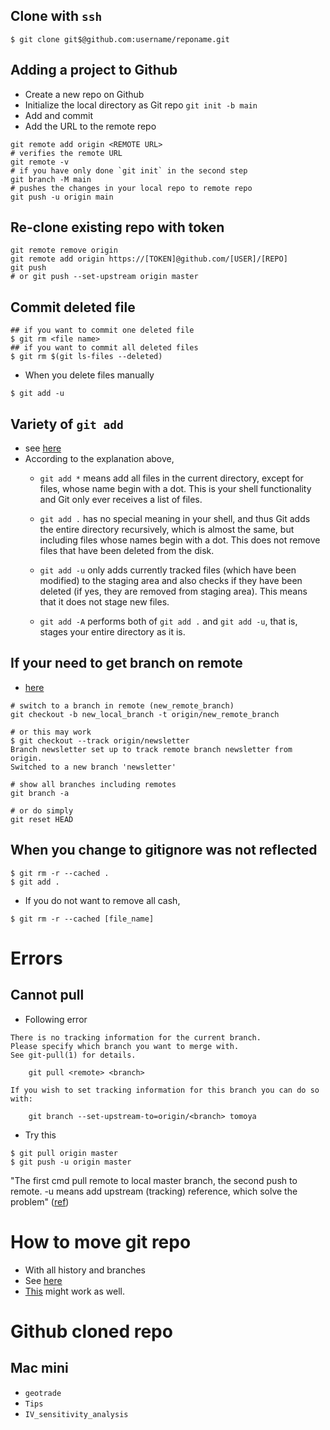 ## Clone with `ssh`

```
$ git clone git$@github.com:username/reponame.git
```

## Adding a project to Github
* Create a new repo on Github
* Initialize the local directory as Git repo `git init -b main`
* Add and commit
* Add the URL to the remote repo

```
git remote add origin <REMOTE URL>
# verifies the remote URL
git remote -v 
# if you have only done `git init` in the second step
git branch -M main
# pushes the changes in your local repo to remote repo
git push -u origin main
```

## Re-clone existing repo with token

```
git remote remove origin
git remote add origin https://[TOKEN]@github.com/[USER]/[REPO]
git push
# or git push --set-upstream origin master
```


## Commit deleted file
```
## if you want to commit one deleted file
$ git rm <file name>
## if you want to commit all deleted files
$ git rm $(git ls-files --deleted)
```
* When you delete files manually

```
$ git add -u
```


## Variety of `git add`
* see [here][1]
* According to the explanation above,
	* `git add *` means add all files in the current directory, except for files, whose name begin with a dot. This is your shell functionality and Git only ever receives a list of files.

	* `git add .` has no special meaning in your shell, and thus Git adds the entire directory recursively, which is almost the same, but including files whose names begin with a dot. This does not remove files that have been deleted from the disk.
	* `git add -u` only adds currently tracked files (which have been modified) to the staging area and also checks if they have been deleted (if yes, they are removed from staging area). This means that it does not stage new files.
	* `git add -A` performs both of `git add .` and `git add -u`, that is, stages your entire directory as it is.

## If your need to get branch on remote
* [here][2]

```
# switch to a branch in remote (new_remote_branch)
git checkout -b new_local_branch -t origin/new_remote_branch

# or this may work
$ git checkout --track origin/newsletter
Branch newsletter set up to track remote branch newsletter from origin.
Switched to a new branch 'newsletter'

# show all branches including remotes
git branch -a 

# or do simply 
git reset HEAD
```

## When you change to gitignore was not reflected

```
$ git rm -r --cached .
$ git add .
```

* If you do not want to remove all cash,

```
$ git rm -r --cached [file_name]
```

# Errors

## Cannot pull
* Following error
 
```
There is no tracking information for the current branch.
Please specify which branch you want to merge with.
See git-pull(1) for details.

    git pull <remote> <branch>

If you wish to set tracking information for this branch you can do so with:

    git branch --set-upstream-to=origin/<branch> tomoya
```

* Try this

```
$ git pull origin master
$ git push -u origin master
```

"The first cmd pull remote to local master branch, the second push to remote. -u means add upstream (tracking) reference, which solve the problem" ([ref][3])

# How to move git repo
* With all history and branches
* See [here](https://gist.github.com/tomoya-sasaki/731369b9fbe50a9052c753642cf65dda)
* [This](https://www.atlassian.com/git/tutorials/git-move-repository) might work as well.

# Github cloned repo
## Mac mini
* `geotrade`
* `Tips`
* `IV_sensitivity_analysis`



[1]:https://stackoverflow.com/questions/26042390/git-add-asterisk-vs-git-add-period
[2]:https://git-scm.com/docs/git-checkout
[3]:https://stackoverflow.com/questions/12054223/git-new-user-trying-to-do-pull-and-getting-some-confusing-messages